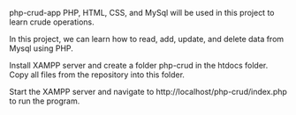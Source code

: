 php-crud-app
PHP, HTML, CSS, and MySql will be used in this project to learn crude operations.

In this project, we can learn how to read, add, update, and delete data from Mysql using PHP.  

Install XAMPP server and create a folder php-crud in the htdocs folder. Copy all files from the repository into this folder.

Start the XAMPP server and navigate to http://localhost/php-crud/index.php to run the program.
